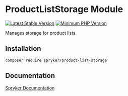 # ProductListStorage Module
[![Latest Stable Version](https://poser.pugx.org/spryker/product-list-storage/v/stable.svg)](https://packagist.org/packages/spryker/product-list-storage)
[![Minimum PHP Version](https://img.shields.io/badge/php-%3E%3D%208.2-8892BF.svg)](https://php.net/)

Manages storage for product lists.

## Installation

```
composer require spryker/product-list-storage
```

## Documentation

[Spryker Documentation](https://docs.spryker.com)
